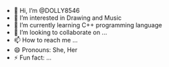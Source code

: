 - 👋 Hi, I’m @DOLLY8546
- 👀 I’m interested in Drawing and Music
- 🌱 I’m currently learning C++ programming language 
- 💞️ I’m looking to collaborate on ...
- 📫 How to reach me ...
- 😄 Pronouns: She, Her
- ⚡ Fun fact: ...

<!---
DOLLY8546/DOLLY8546 is a ✨ special ✨ repository because
its `README.md` (this file) appears on your GitHub profile.
You can click the Preview link to take a look at your changes.
--->
